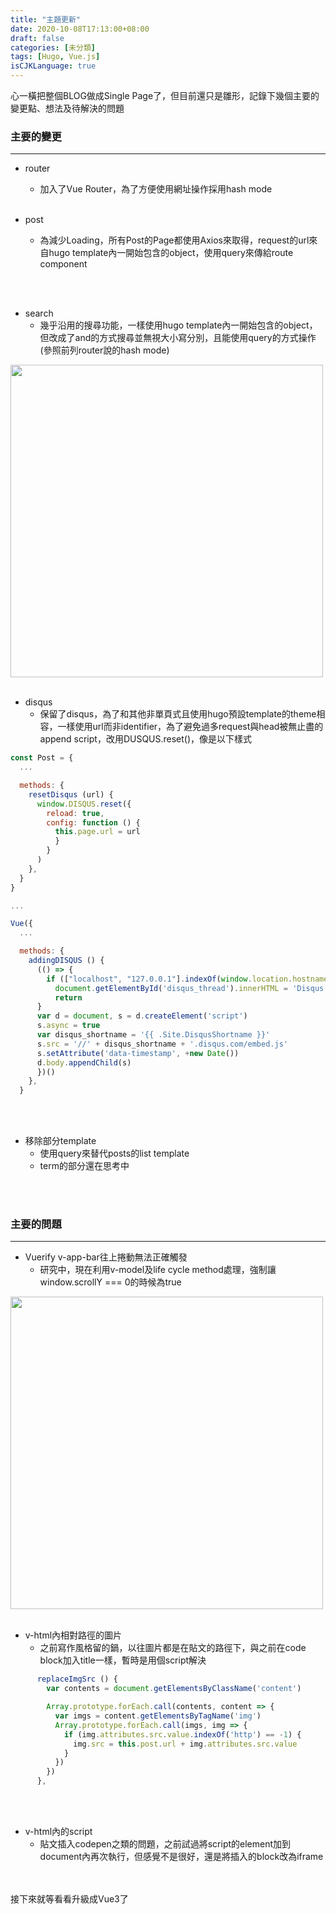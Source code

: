 ```yaml
---
title: "主題更新"
date: 2020-10-08T17:13:00+08:00
draft: false
categories: [未分類]
tags: [Hugo, Vue.js]
isCJKLanguage: true
---
```

心一橫把整個BLOG做成Single Page了，但目前還只是雛形，記錄下幾個主要的變更點、想法及待解決的問題
<!--more-->
### 主要的變更
---
* router
  * 加入了Vue Router，為了方便使用網址操作採用hash mode
<br></br>

* post
  * 為減少Loading，所有Post的Page都使用Axios來取得，request的url來自hugo template內一開始包含的object，使用query來傳給route component
  
<br></br>


* search
  * 幾乎沿用的搜尋功能，一樣使用hugo template內一開始包含的object，但改成了and的方式搜尋並無視大小寫分別，且能使用query的方式操作(參照前列router說的hash mode)

<img src="1.gif" width="500">
<br></br>

* disqus
  * 保留了disqus，為了和其他非單頁式且使用hugo預設template的theme相容，一樣使用url而非identifier，為了避免過多request與head被無止盡的append script，改用DUSQUS.reset()，像是以下樣式
```js
const Post = {
  ...

  methods: {
    resetDisqus (url) {
      window.DISQUS.reset({
        reload: true,
        config: function () {
          this.page.url = url
          }
        }
      )
    },
  }
}

...

Vue({
  ...

  methods: {
    addingDISQUS () {
      (() => {
        if (["localhost", "127.0.0.1"].indexOf(window.location.hostname) != -1) {
          document.getElementById('disqus_thread').innerHTML = 'Disqus comments not available by default when the website ispreviewed locally.'
          return
      }
      var d = document, s = d.createElement('script')
      s.async = true
      var disqus_shortname = '{{ .Site.DisqusShortname }}'
      s.src = '//' + disqus_shortname + '.disqus.com/embed.js'
      s.setAttribute('data-timestamp', +new Date())
      d.body.appendChild(s)
      })()
    },
  }
```
<br></br>

* 移除部分template
  * 使用query來替代posts的list template
  * term的部分還在思考中

<br></br>
### 主要的問題
---
* Vuerify v-app-bar往上捲動無法正確觸發
  * 研究中，現在利用v-model及life cycle method處理，強制讓window.scrollY === 0的時候為true

<img src="2.gif" width="500">
<br></br>

* v-html內相對路徑的圖片
  * 之前寫作風格留的鍋，以往圖片都是在貼文的路徑下，與之前在code block加入title一樣，暫時是用個script解決
  
```js
      replaceImgSrc () {
        var contents = document.getElementsByClassName('content')

        Array.prototype.forEach.call(contents, content => {
          var imgs = content.getElementsByTagName('img')
          Array.prototype.forEach.call(imgs, img => {
            if (img.attributes.src.value.indexOf('http') == -1) {
              img.src = this.post.url + img.attributes.src.value
            }
          })
        })        
      },
```
<br></br>

* v-html內的script
  * 貼文插入codepen之類的問題，之前試過將script的element加到document內再次執行，但感覺不是很好，還是將插入的block改為iframe

<br></br>
接下來就等看看升級成Vue3了